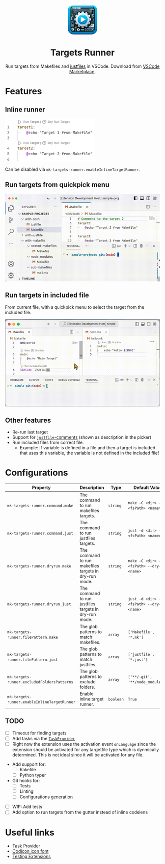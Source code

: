 <div align="center">
<img src="./icons/icon.png" height="96px"/>

# Targets Runner

Run targets from Makefiles and [justfiles](https://github.com/casey/just) in VSCode.
Download from [VSCode Marketplace](https://marketplace.visualstudio.com/items?itemName=mazenb.mk-targets-runner).

</div>

# Features

## Inline runner

![](./doc/inline-runner.png)

Can be disabled via `mk-targets-runner.enableInlineTargetRunner`.

## Run targets from quickpick menu

![](./doc/demo.gif)

## Run targets in included file

From current file, with a quickpick menu to select the target from the included file.

![](./doc/inline-included.gif)

## Other features

- Re-run last target
- Support for [`justfile`-comments](https://github.com/casey/just#documentation-comments) (shown as description in the picker)
- Run included files from correct file. 
  - Example: if variable is defined in a file and then a target is included that uses this variable, the variable is not defined in the included file!

# Configurations

<!-- START_CONFIG_TABLE -->

| Property | Description | Type | Default Value |
| - | - | - | - |
| `mk-targets-runner.command.make` | The command to run makefiles targets. | `string` | `make -C <dir> -f <fsPath> <name>` |
| `mk-targets-runner.command.just` | The command to run justfiles targets. | `string` | `just -d <dir> -f <fsPath> <name>` |
| `mk-targets-runner.dryrun.make` | The command to run makefiles targets in dry-run mode. | `string` | `make -C <dir> -f <fsPath> --dry-run <name>` |
| `mk-targets-runner.dryrun.just` | The command to run justfiles targets in dry-run mode. | `string` | `just -d <dir> -f <fsPath> --dry-run <name>` |
| `mk-targets-runner.filePattern.make` | The glob patterns to match makefiles. | `array` | `['Makefile', '*.mk']` |
| `mk-targets-runner.filePattern.just` | The glob patterns to match justfiles. | `array` | `['justfile', '*.just']` |
| `mk-targets-runner.excludedFoldersPatterns` | The glob patterns to exclude folders. | `array` | `['**/.git', '**/node_modules']` |
| `mk-targets-runner.enableInlineTargetRunner` | Enable inline target runner. | `boolean` | `True` |

<!-- END_CONFIG_TABLE -->

## TODO

- [ ] Timeout for finding targets
- [ ] Add tasks via the [`TaskProvider`](https://code.visualstudio.com/api/extension-guides/task-provider)
- [ ] Right now the extension uses the activation event `onLanguage` since the extension should be activated for any targetfile type which is dynmically determined. This is not ideal since it will be activated for any file.
- Add support for:
  - [ ] Rakefile
  - [ ] Python typer
- Git hooks for:
  - [ ] Tests
  - [ ] Linting
  - [ ] Configurations generation
- [ ] WIP: Add tests
- [ ] Add option to run targets from the gutter instead of inline codelens

# Useful links

- [Task Provider](https://code.visualstudio.com/api/extension-guides/task-provider)
- [Codicon icon font](https://microsoft.github.io/vscode-codicons/dist/codicon.html)
- [Testing Extensions](https://code.visualstudio.com/api/working-with-extensions/testing-extension)
